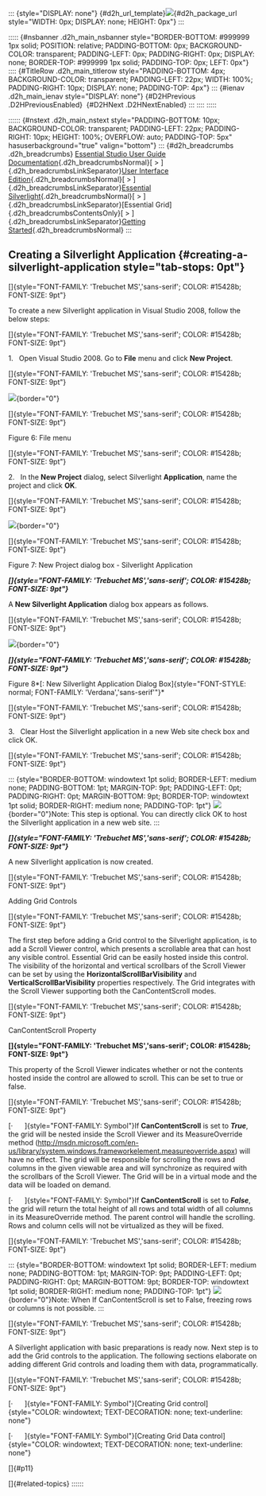 ::: {style="DISPLAY: none"}
[](ms-xhelp:///?Id=d2h_url_template){#d2h_url_template}![](!package_url!){#d2h_package_url style="WIDTH: 0px; DISPLAY: none; HEIGHT: 0px"}
:::

::::: {#nsbanner .d2h_main_nsbanner style="BORDER-BOTTOM: #999999 1px solid; POSITION: relative; PADDING-BOTTOM: 0px; BACKGROUND-COLOR: transparent; PADDING-LEFT: 0px; PADDING-RIGHT: 0px; DISPLAY: none; BORDER-TOP: #999999 1px solid; PADDING-TOP: 0px; LEFT: 0px"}
:::: {#TitleRow .d2h_main_titlerow style="PADDING-BOTTOM: 4px; BACKGROUND-COLOR: transparent; PADDING-LEFT: 22px; WIDTH: 100%; PADDING-RIGHT: 10px; DISPLAY: none; PADDING-TOP: 4px"}
::: {#ienav .d2h_main_ienav style="DISPLAY: none"}
[](ms-xhelp:///?Id=d7efd70c-cc90-4ad2-9831-ca49ae3ff0d2){#D2HPrevious .D2HPreviousEnabled}  [](ms-xhelp:///?Id=47750539-b016-4d45-a5be-fa5d3602bf11){#D2HNext .D2HNextEnabled}
:::
::::
:::::

:::::: {#nstext .d2h_main_nstext style="PADDING-BOTTOM: 10px; BACKGROUND-COLOR: transparent; PADDING-LEFT: 22px; PADDING-RIGHT: 10px; HEIGHT: 100%; OVERFLOW: auto; PADDING-TOP: 5px" hasuserbackground="true" valign="bottom"}
::: {#d2h_breadcrumbs .d2h_breadcrumbs}
[Essential Studio User Guide Documentation](ms-xhelp:///?Id=12457748-09e3-4d74-a240-8e049cedf030){.d2h_breadcrumbsNormal}[ \> ]{.d2h_breadcrumbsLinkSeparator}[User Interface Edition](ms-xhelp:///?Id=c29296b7-531c-413b-a0ec-488ca1f7f669){.d2h_breadcrumbsNormal}[ \> ]{.d2h_breadcrumbsLinkSeparator}[Essential Silverlight](ms-xhelp:///?Id=66221bd1-ba2e-43c2-94a7-618f50e01d24){.d2h_breadcrumbsNormal}[ \> ]{.d2h_breadcrumbsLinkSeparator}[Essential Grid]{.d2h_breadcrumbsContentsOnly}[ \> ]{.d2h_breadcrumbsLinkSeparator}[Getting Started](ms-xhelp:///?Id=68bc3a15-85cd-4806-bb02-b9f5381913a5){.d2h_breadcrumbsNormal}
:::

## Creating a Silverlight Application {#creating-a-silverlight-application style="tab-stops: 0pt"}

[]{style="FONT-FAMILY: 'Trebuchet MS','sans-serif'; COLOR: #15428b; FONT-SIZE: 9pt"} 

To create a new Silverlight application in Visual Studio 2008, follow the below steps:

[]{style="FONT-FAMILY: 'Trebuchet MS','sans-serif'; COLOR: #15428b; FONT-SIZE: 9pt"} 

1.   Open Visual Studio 2008. Go to **File** menu and click **New Project**.

[]{style="FONT-FAMILY: 'Trebuchet MS','sans-serif'; COLOR: #15428b; FONT-SIZE: 9pt"} 

![](ImagesExt/image61_17.jpg){border="0"}

[]{style="FONT-FAMILY: 'Trebuchet MS','sans-serif'; COLOR: #15428b; FONT-SIZE: 9pt"} 

Figure 6: File menu

[]{style="FONT-FAMILY: 'Trebuchet MS','sans-serif'; COLOR: #15428b; FONT-SIZE: 9pt"} 

2.   In the **New Project** dialog, select Silverlight **Application**, name the project and click **OK**.

[]{style="FONT-FAMILY: 'Trebuchet MS','sans-serif'; COLOR: #15428b; FONT-SIZE: 9pt"} 

![](ImagesExt/image61_18.jpg){border="0"}

[]{style="FONT-FAMILY: 'Trebuchet MS','sans-serif'; COLOR: #15428b; FONT-SIZE: 9pt"} 

Figure 7: New Project dialog box - Silverlight Application

***[]{style="FONT-FAMILY: 'Trebuchet MS','sans-serif'; COLOR: #15428b; FONT-SIZE: 9pt"}*** 

A **New Silverlight Application** dialog box appears as follows.

[]{style="FONT-FAMILY: 'Trebuchet MS','sans-serif'; COLOR: #15428b; FONT-SIZE: 9pt"} 

![](ImagesExt/image61_19.jpg){border="0"}

***[]{style="FONT-FAMILY: 'Trebuchet MS','sans-serif'; COLOR: #15428b; FONT-SIZE: 9pt"}*** 

Figure 8*[: New Silverlight Application Dialog Box]{style="FONT-STYLE: normal; FONT-FAMILY: 'Verdana','sans-serif'"}*

[]{style="FONT-FAMILY: 'Trebuchet MS','sans-serif'; COLOR: #15428b; FONT-SIZE: 9pt"} 

3.   Clear Host the Silverlight application in a new Web site check box and click OK.

[]{style="FONT-FAMILY: 'Trebuchet MS','sans-serif'; COLOR: #15428b; FONT-SIZE: 9pt"} 

::: {style="BORDER-BOTTOM: windowtext 1pt solid; BORDER-LEFT: medium none; PADDING-BOTTOM: 1pt; MARGIN-TOP: 9pt; PADDING-LEFT: 0pt; PADDING-RIGHT: 0pt; MARGIN-BOTTOM: 9pt; BORDER-TOP: windowtext 1pt solid; BORDER-RIGHT: medium none; PADDING-TOP: 1pt"}
![](ImagesExt/image61_4.jpg){border="0"}Note: This step is optional. You can directly click OK to host the Silverlight application in a new web site.
:::

***[]{style="FONT-FAMILY: 'Trebuchet MS','sans-serif'; COLOR: #15428b; FONT-SIZE: 9pt"}*** 

A new Silverlight application is now created.

[]{style="FONT-FAMILY: 'Trebuchet MS','sans-serif'; COLOR: #15428b; FONT-SIZE: 9pt"} 

Adding Grid Controls

[]{style="FONT-FAMILY: 'Trebuchet MS','sans-serif'; COLOR: #15428b; FONT-SIZE: 9pt"} 

The first step before adding a Grid control to the Silverlight application, is to add a Scroll Viewer control, which presents a scrollable area that can host any visible control. Essential Grid can be easily hosted inside this control. The visibility of the horizontal and vertical scrollbars of the Scroll Viewer can be set by using the **HorizontalScrollBarVisibility** and **VerticalScrollBarVisibility** properties respectively. The Grid integrates with the Scroll Viewer supporting both the CanContentScroll modes.

[]{style="FONT-FAMILY: 'Trebuchet MS','sans-serif'; COLOR: #15428b; FONT-SIZE: 9pt"} 

CanContentScroll Property

**[]{style="FONT-FAMILY: 'Trebuchet MS','sans-serif'; COLOR: #15428b; FONT-SIZE: 9pt"}** 

This property of the Scroll Viewer indicates whether or not the contents hosted inside the control are allowed to scroll. This can be set to true or false.

[]{style="FONT-FAMILY: 'Trebuchet MS','sans-serif'; COLOR: #15428b; FONT-SIZE: 9pt"} 

[·      ]{style="FONT-FAMILY: Symbol"}If **CanContentScroll** is set to ***True***, the grid will be nested inside the Scroll Viewer and its MeasureOverride method (http://msdn.microsoft.com/en-us/library/system.windows.frameworkelement.measureoverride.aspx) will have no effect. The grid will be responsible for scrolling the rows and columns in the given viewable area and will synchronize as required with the scrollbars of the Scroll Viewer. The Grid will be in a virtual mode and the data will be loaded on demand.

[·      ]{style="FONT-FAMILY: Symbol"}If **CanContentScroll** is set to ***False***, the grid will return the total height of all rows and total width of all columns in its MeasureOverride method. The parent control will handle the scrolling. Rows and column cells will not be virtualized as they will be fixed.

[]{style="FONT-FAMILY: 'Trebuchet MS','sans-serif'; COLOR: #15428b; FONT-SIZE: 9pt"} 

::: {style="BORDER-BOTTOM: windowtext 1pt solid; BORDER-LEFT: medium none; PADDING-BOTTOM: 1pt; MARGIN-TOP: 9pt; PADDING-LEFT: 0pt; PADDING-RIGHT: 0pt; MARGIN-BOTTOM: 9pt; BORDER-TOP: windowtext 1pt solid; BORDER-RIGHT: medium none; PADDING-TOP: 1pt"}
![](ImagesExt/image61_4.jpg){border="0"}Note: When If CanContentScroll is set to False, freezing rows or columns is not possible.
:::

[]{style="FONT-FAMILY: 'Trebuchet MS','sans-serif'; COLOR: #15428b; FONT-SIZE: 9pt"} 

A Silverlight application with basic preparations is ready now. Next step is to add the Grid controls to the application. The following sections elaborate on adding different Grid controls and loading them with data, programmatically.

[]{style="FONT-FAMILY: 'Trebuchet MS','sans-serif'; COLOR: #15428b; FONT-SIZE: 9pt"} 

[·      ]{style="FONT-FAMILY: Symbol"}[Creating Grid control]{style="COLOR: windowtext; TEXT-DECORATION: none; text-underline: none"}

[·      ]{style="FONT-FAMILY: Symbol"}[Creating Grid Data control]{style="COLOR: windowtext; TEXT-DECORATION: none; text-underline: none"}

[]{#p11} 

[]{#related-topics}
::::::
